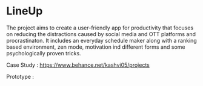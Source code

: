 # LineUp
The project aims to create a user-friendly app for productivity that focuses on reducing the distractions caused by social media and OTT platforms and procrastinaton. It includes an everyday schedule maker along with a ranking based environment, zen mode, motivation ind different forms and some psychologically proven tricks.

Case Study : https://www.behance.net/kashvi05/projects

Prototype : 


